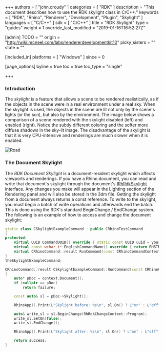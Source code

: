 +++
authors = [ "john.croudy" ]
categories = [ "RDK" ]
description = "This document describes how to use the RDK skylight class in C/C++."
keywords = [ "RDK", "Rhino", "Renderer", "Development", "Plugin", "Skylight" ]
languages = [ "C/C++" ]
sdk = [ "C/C++" ]
title = "RDK Skylight"
type = "guides"
weight = 1
override_last_modified = "2019-01-16T16:52:27Z"

[admin]
TODO = ""
origin = "http://wiki.mcneel.com/labs/rendererdevelopmentkit10"
picky_sisters = ""
state = ""

[included_in]
platforms = [ "Windows" ]
since = 0

[page_options]
byline = true
toc = true
toc_type = "single"

+++
### Introduction
The _skylight_ is a feature that allows a scene to be rendered realistically, as if the objects in the scene were in a real environment under a real sky. When the skylight is used, the objects in the scene are lit not only by the scene's lights (or the sun), but also by the environment. The image below shows a comparison of a scene rendered with the skylight disabled (left) and enabled (right). Notice the subtly different coloring and the softer more diffuse shadows in the sky-lit image. The disadvantage of the skylight is that it is very CPU-intensive and renderings are much slower when it is enabled.

![Road](/images/rdk-skylight.jpg)

### The Document Skylight
The _RDK Document Skylight_ is a document-resident skylight which affects viewports and renderings. If you have a Rhino document, you can read and write that document's skylight through the document's [IRhRdkSkylight](/api/cpp/class_i_rh_rdk_skylight.html) interface. Any changes you make will appear in the Lighting section of the Rendering panel and will also be stored in the 3dm file. Getting the skylight from a document always returns a const reference. To write to the skylight, you must begin a batch of write operations and afterwards end the batch. This is done using the RDK's standard BeginChange / EndChange system. The following is an example of how to access and change the document skylight:
```cpp
static class CSkylightExampleCommand : public CRhinoTestCommand
{
protected:
	virtual UUID CommandUUID() override { static const UUID uuid = your_uuid_here; return uuid; }
	virtual const wchar_t* EnglishCommandName() override { return RHSTR_LIT(L"MySkylightCmd"); }
	virtual CRhinoCommand::result RunCommand(const CRhinoCommandContext& context) override;
}
theSkylightExampleCommand;

CRhinoCommand::result CSkylightExampleCommand::RunCommand(const CRhinoCommandContext& context)
{
	auto* pDoc = context.Document();
	if (nullptr == pDoc)
		return failure;

	const auto& sl = pDoc->Skylight();

	RhinoApp().Print(L"Skylight before: %s\n", sl.On() ? L"on" : L"off");

	auto& write_sl = sl.BeginChange(RhRdkChangeContext::Program);
	write_sl.SetOn(false);
	write_sl.EndChange();

	RhinoApp().Print(L"Skylight after: %s\n", sl.On() ? L"on" : L"off");

	return success;
}
```
